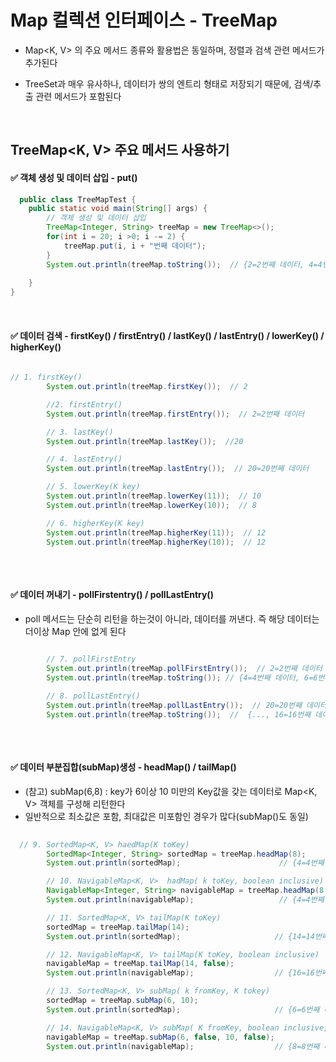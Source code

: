 # Map 컬렉션 인터페이스 - TreeMap

- Map<K, V> 의 주요 메서드 종류와 활용법은 동일하며, 정렬과 검색 관련 메서드가 추가된다
- TreeSet<E>과 매우 유사하나, 데이터가 쌍의 엔트리 형태로 저장되기 때문에, 검색/추출 관련 메서드가 포함된다

  <br>
  
## TreeMap<K, V> 주요 메서드 사용하기
  
  #### ✅ 객체 생성 및 데이터 삽입 - put()
  
```java
  public class TreeMapTest {
    public static void main(String[] args) {
        // 객체 생성 및 데이터 삽입
        TreeMap<Integer, String> treeMap = new TreeMap<>();
        for(int i = 20; i >0; i -= 2) {
            treeMap.put(i, i + "번째 데이터");
        }
        System.out.println(treeMap.toString());  // {2=2번째 데이터, 4=4번째 데이터 ...,20=20번재 데이터}
        
    }
}
```
  
<br>
  

#### ✅ 데이터 검색 - firstKey() / firstEntry() / lastKey() / lastEntry() / lowerKey() / higherKey()
  
```java
  
// 1. firstKey()
        System.out.println(treeMap.firstKey());  // 2

        //2. firstEntry()
        System.out.println(treeMap.firstEntry());  // 2=2번째 데이터

        // 3. lastKey()
        System.out.println(treeMap.lastKey());  //20

        // 4. lastEntry()
        System.out.println(treeMap.lastEntry());  // 20=20번째 데이터

        // 5. lowerKey(K key)
        System.out.println(treeMap.lowerKey(11));  // 10
        System.out.println(treeMap.lowerKey(10));  // 8

        // 6. higherKey(K key)
        System.out.println(treeMap.higherKey(11));  // 12
        System.out.println(treeMap.higherKey(10));  // 12
  
```
  
<br>
  
  
#### ✅ 데이터 꺼내기 - pollFirstentry() / pollLastEntry()
  - poll 메서드는 단순히 리턴을 하는것이 아니라, 데이터를 꺼낸다. 즉 해당 데이터는 더이상 Map 안에 없게 된다

```java
  
        // 7. pollFirstEntry
        System.out.println(treeMap.pollFirstEntry());  // 2=2번째 데이터
        System.out.println(treeMap.toString()); // {4=4번째 데이터, 6=6번째 데이터,... 20=20 번째 데이터}

        // 8. pollLastEntry()
        System.out.println(treeMap.pollLastEntry());  // 20=20번째 데이터
        System.out.println(treeMap.toString());  //  {..., 16=16번째 데이터, 18=18번째 데이터}
  
```
  
<br>
  

#### ✅ 데이터 부분집합(subMap)생성 - headMap() / tailMap()
  - (참고) subMap(6,8) : key가 6이상 10 미만의 Key값을 갖는 데이터로 Map<K, V> 객체를 구성해 리턴한다
  - 일반적으로 최소값은 포함, 최대값은 미포함인 경우가 많다(subMap()도 동일)
  
```java
  
  // 9. SortedMap<K, V> haedMap(K toKey)
        SortedMap<Integer, String> sortedMap = treeMap.headMap(8);
        System.out.println(sortedMap);                      // {4=4번째 데이터, 6=6번째 데이터} *2번째는 앞에서 빠졌으므로 없음

        // 10. NavigableMap<K, V>  hadMap( k toKey, boolean inclusive)
        NavigableMap<Integer, String> navigableMap = treeMap.headMap(8, true);
        System.out.println(navigableMap);                   // {4=4번째 데이터, 6=6번째 데이터, 8=8번째 데이터}

        // 11. SortedMap<K, V> tailMap(K toKey)
        sortedMap = treeMap.tailMap(14);
        System.out.println(sortedMap);                     // {14=14번째 데이터, 16=16번째 데이터, 18=18번째 데이터}

        // 12. NavigableMap<K, V> tailMap(K toKey, boolean inclusive)
        navigableMap = treeMap.tailMap(14, false);
        System.out.println(navigableMap);                  // {16=16번째 데이터, 18=18번째 데이터}

        // 13. SortedMap<K, V> subMap( k fromKey, K tokey)
        sortedMap = treeMap.subMap(6, 10);
        System.out.println(sortedMap);                     // {6=6번째 데이터, 8=8번째 데이터}

        // 14. NavigableMap<K, V> subMap( K fromKey, boolean inclusive, K toKey, boolean inclusive)
        navigableMap = treeMap.subMap(6, false, 10, false);
        System.out.println(navigableMap);                  // {8=8번째 데이터}
  
```
  
